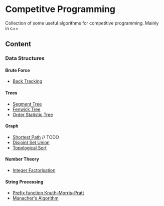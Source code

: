 # Competitve Programming 
Collection of some useful algorithms for competitive programming. 
Mainly in c++ 

## Content
### Data Structures
#### Brute Force
- [Back Tracking](brute_force/README.md)

#### Trees
- [Segment Tree](data_structures/segment_tree)
- [Fenwick Tree](data_structures/fenwick_tree)
- [Order Statistic Tree](data_structures/pd_bs_tree_order_statistic.cpp)

#### Graph 
- [Shortest Path](graph/shortest_path) // TODO 
- [Disjoint Set Union](graph/dsu.h)
- [Topological Sort](graph/tps.cpp)

#### Number Theory 
- [Integer Factorisation](number_theory/factors_integers.hpp)

#### String Processing 
- [Prefix function Knuth–Morris–Pratt](string_processing/kmp.cpp)
- [Manacher's Algorithm](string_processing/manacher.h)

